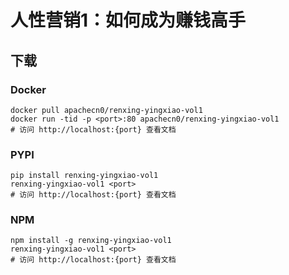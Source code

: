 # 人性营销1：如何成为赚钱高手

## 下载

### Docker

```
docker pull apachecn0/renxing-yingxiao-vol1
docker run -tid -p <port>:80 apachecn0/renxing-yingxiao-vol1
# 访问 http://localhost:{port} 查看文档
```

### PYPI

```
pip install renxing-yingxiao-vol1
renxing-yingxiao-vol1 <port>
# 访问 http://localhost:{port} 查看文档
```

### NPM

```
npm install -g renxing-yingxiao-vol1
renxing-yingxiao-vol1 <port>
# 访问 http://localhost:{port} 查看文档
```